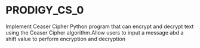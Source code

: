 # PRODIGY_CS_0
Implement Ceaser Cipher
Python program that can encrypt and decrypt text using the Ceaser Cipher algorithm.Allow users to input a message abd a shift value to perform encryption and decryption
